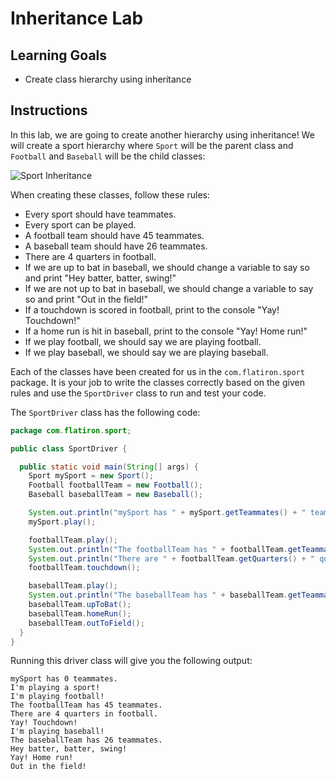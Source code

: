 # Inheritance Lab

## Learning Goals

- Create class hierarchy using inheritance

## Instructions

In this lab, we are going to create another hierarchy using inheritance! We
will create a sport hierarchy where `Sport` will be the parent class and
`Football` and `Baseball` will be the child classes:

![Sport Inheritance](https://curriculum-content.s3.amazonaws.com/java-mod-2/inheritance-lab/Sport-Inheritance.png)

When creating these classes, follow these rules:

- Every sport should have teammates.
- Every sport can be played.
- A football team should have 45 teammates.
- A baseball team should have 26 teammates.
- There are 4 quarters in football.
- If we are up to bat in baseball, we should change a variable to say so
  and print "Hey batter, batter, swing!"
- If we are not up to bat in baseball, we should change a variable to say so
  and print "Out in the field!"
- If a touchdown is scored in football, print to the console "Yay! Touchdown!"
- If a home run is hit in baseball, print to the console "Yay! Home run!"
- If we play football, we should say we are playing football.
- If we play baseball, we should say we are playing baseball.

Each of the classes have been created for us in the `com.flatiron.sport`
package. It is your job to write the classes correctly based on the given rules
and use the `SportDriver` class to run and test your code.

The `SportDriver` class has the following code:

```java
package com.flatiron.sport;

public class SportDriver {

  public static void main(String[] args) {
    Sport mySport = new Sport();
    Football footballTeam = new Football();
    Baseball baseballTeam = new Baseball();

    System.out.println("mySport has " + mySport.getTeammates() + " teammates.");
    mySport.play();

    footballTeam.play();
    System.out.println("The footballTeam has " + footballTeam.getTeammates() + " teammates.");
    System.out.println("There are " + footballTeam.getQuarters() + " quarters in football.");
    footballTeam.touchdown();

    baseballTeam.play();
    System.out.println("The baseballTeam has " + baseballTeam.getTeammates() + " teammates.");
    baseballTeam.upToBat();
    baseballTeam.homeRun();
    baseballTeam.outToField();
  }
}
```

Running this driver class will give you the following output:

```plaintext
mySport has 0 teammates.
I'm playing a sport!
I'm playing football!
The footballTeam has 45 teammates.
There are 4 quarters in football.
Yay! Touchdown!
I'm playing baseball!
The baseballTeam has 26 teammates.
Hey batter, batter, swing!
Yay! Home run!
Out in the field!
```
